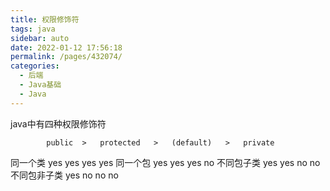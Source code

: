 ```yaml
---
title: 权限修饰符
tags: java
sidebar: auto
date: 2022-01-12 17:56:18
permalink: /pages/432074/
categories: 
  - 后端
  - Java基础
  - Java
---
```

 

java中有四种权限修饰符

            public  >   protected   >   (default)   >   private
同一个类        yes          yes             yes         yes
同一个包        yes          yes             yes         no
不同包子类      yes          yes             no           no
不同包非子类     yes          no               no           no
